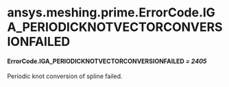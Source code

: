 <a id="ansys-meshing-prime-errorcode-iga-periodicknotvectorconversionfailed"></a>

# ansys.meshing.prime.ErrorCode.IGA_PERIODICKNOTVECTORCONVERSIONFAILED

<a id="ansys.meshing.prime.ErrorCode.IGA_PERIODICKNOTVECTORCONVERSIONFAILED"></a>

#### ErrorCode.IGA_PERIODICKNOTVECTORCONVERSIONFAILED *= 2405*

Periodic knot conversion of spline failed.

<!-- !! processed by numpydoc !! -->
